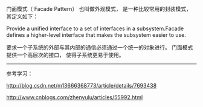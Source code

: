 门面模式（ Facade Pattern） 也叫做外观模式， 是一种比较常用的封装模式， 其定义如下：

Provide a unified interface to a set of interfaces in a subsystem.Facade defines a higher-level interface that makes the subsystem easier to use.

要求一个子系统的外部与其内部的通信必须通过一个统一的对象进行。 门面模式提供一个高层次的接口， 使得子系统更易于使用。

---
参考学习：

http://blog.csdn.net/m13666368773/article/details/7693438 

http://www.cnblogs.com/zhenyulu/articles/55992.html
